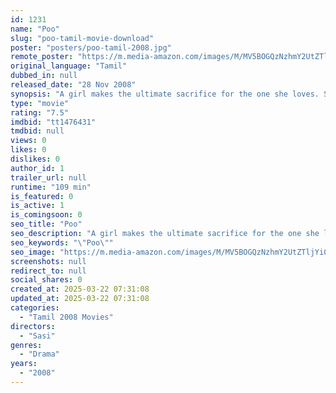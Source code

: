 ```yaml
---
id: 1231
name: "Poo"
slug: "poo-tamil-movie-download"
poster: "posters/poo-tamil-2008.jpg"
remote_poster: "https://m.media-amazon.com/images/M/MV5BOGQzNzhmY2UtZTljYi00ZjhkLTljMjAtZjc1NGQ2NWZmOTE4XkEyXkFqcGdeQXVyMjM5NDY4NzU@._V1_SX300.jpg"
original_language: "Tamil"
dubbed_in: null
released_date: "28 Nov 2008"
synopsis: "A girl makes the ultimate sacrifice for the one she loves. She still cannot secure his happiness."
type: "movie"
rating: "7.5"
imdbid: "tt1476431"
tmdbid: null
views: 0
likes: 0
dislikes: 0
author_id: 1
trailer_url: null
runtime: "109 min"
is_featured: 0
is_active: 1
is_comingsoon: 0
seo_title: "Poo"
seo_description: "A girl makes the ultimate sacrifice for the one she loves. She still cannot secure his happiness."
seo_keywords: "\"Poo\""
seo_image: "https://m.media-amazon.com/images/M/MV5BOGQzNzhmY2UtZTljYi00ZjhkLTljMjAtZjc1NGQ2NWZmOTE4XkEyXkFqcGdeQXVyMjM5NDY4NzU@._V1_SX300.jpg"
screenshots: null
redirect_to: null
social_shares: 0
created_at: 2025-03-22 07:31:08
updated_at: 2025-03-22 07:31:08
categories:
  - "Tamil 2008 Movies"
directors:
  - "Sasi"
genres:
  - "Drama"
years:
  - "2008"
---
```

